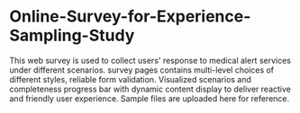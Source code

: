 # Online-Survey-for-Experience-Sampling-Study
This web survey is used to collect users' response to medical alert services under different scenarios. survey pages contains multi-level choices of different styles, reliable form validation. Visualized scenarios and completeness progress bar with dynamic content display to deliver reactive and friendly user experience. Sample files are uploaded here for reference.
